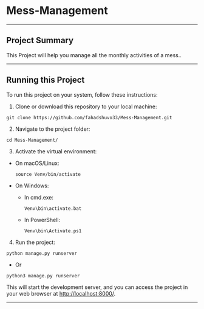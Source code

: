 # Mess-Management

---


## Project Summary

This Project will help you manage all the monthly activities of a mess..

---

## Running this Project

To run this project on your system, follow these instructions:

1. Clone or download this repository to your local machine:

```
git clone https://github.com/fahadshuvo33/Mess-Management.git
```


2. Navigate to the project folder:


```
cd Mess-Management/
```


3. Activate the virtual environment:

- On macOS/Linux:

  ```
  source Venv/bin/activate
  ```

- On Windows:

  - In cmd.exe:

    ```
    Venv\bin\activate.bat
    ```

  - In PowerShell:

    ```
    Venv\bin\Activate.ps1
    ```

4. Run the project:

```
python manage.py runserver
```
- Or 
```
python3 manage.py runserver
```

This will start the development server, and you can access the project in your web browser at [http://localhost:8000/](http://localhost:8000/).

---

